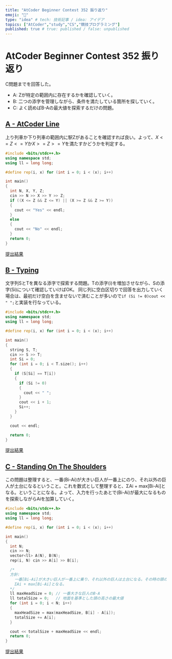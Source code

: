 ```yaml
---
title: "AtCoder Beginner Contest 352 振り返り"
emoji: "📒"
type: "idea" # tech: 技術記事 / idea: アイデア
topics: ["AtCoder","study","CS","競技プログラミング"]
published: true # true: published / false: unpublished
---
```


# AtCoder Beginner Contest 352 振り返り

C問題までを回答した。

- A: Zが特定の範囲内に存在するかを確認していく。
- B: 二つの添字を管理しながら、条件を満たしている箇所を探していく。
- C: よく読めばB-Aの最大値を探索するだけの問題。

## [A - AtCoder Line](https://atcoder.jp/contests/abc352/tasks/abc352_a)

上り列車か下り列車の範囲内に駅Zがあることを確認すれば良い。よって、$X<=Z<=Y$か$X>=Z>=Y$を満たすかどうかを判定する。

```cpp
#include <bits/stdc++.h>
using namespace std;
using ll = long long;

#define rep(i, x) for (int i = 0; i < (x); i++)

int main()
{
  int N, X, Y, Z;
  cin >> N >> X >> Y >> Z;
  if ((X <= Z && Z <= Y) || (X >= Z && Z >= Y))
  {
    cout << "Yes" << endl;
  }
  else
  {
    cout << "No" << endl;
  }
  return 0;
}
```

[提出結果](https://atcoder.jp/contests/abc352/submissions/53542967)

## [B - Typing](https://atcoder.jp/contests/abc352/tasks/abc352_b)

文字列SとTを異なる添字で探索する問題。Tの添字(i)を増加させながら、Sの添字(Si)について確認していけばOK。
同じ列に空白区切りで回答を出力していく場合は、最初だけ空白を含ませないで済むことが多いので`if (Si != 0)cout << " ";`と実装を行なっている。

```cpp
#include <bits/stdc++.h>
using namespace std;
using ll = long long;

#define rep(i, x) for (int i = 0; i < (x); i++)

int main()
{
  string S, T;
  cin >> S >> T;
  int Si = 0;
  for (int i = 0; i < T.size(); i++)
  {
    if (S[Si] == T[i])
    {
      if (Si != 0)
      {
        cout << " ";
      }
      cout << i + 1;
      Si++;
    }
  }

  cout << endl;

  return 0;
}
```

[提出結果](https://atcoder.jp/contests/abc352/submissions/53567379)

## [C - Standing On The Shoulders](https://atcoder.jp/contests/abc352/tasks/abc352_c)

この問題は整理すると、一番(Bi-Ai)が大きい巨人が一番上にのり、それ以外の巨人が土台になるということ。これを数式として整理すると、ΣAi + max[Bi-Ai]となる。ということになる。よって、入力を行ったあとで(Bi-Ai)が最大になるものを探索しながらAiを加算していく。

```cpp
#include <bits/stdc++.h>
using namespace std;
using ll = long long;

#define rep(i, x) for (int i = 0; i < (x); i++)

int main()
{
  int N;
  cin >> N;
  vector<ll> A(N), B(N);
  rep(i, N) cin >> A[i] >> B[i];

  /*
  方針:
    一番[Bi-Ai]が大きい巨人が一番上に乗り、それ以外の巨人は土台になる。その時の頭の高さは
    ΣAi + max[Bi-Ai]となる。
  */
  ll maxHeadSize = 0; // 一番大きな巨人のB-A
  ll totalSize = 0;   // 地面を基準とした頭の高さの最大値
  for (int i = 0; i < N; i++)
  {
    maxHeadSize = max(maxHeadSize, B[i] - A[i]);
    totalSize += A[i];
  }

  cout << totalSize + maxHeadSize << endl;
  return 0;
}
```

[提出結果](https://atcoder.jp/contests/abc352/submissions/53567854)
